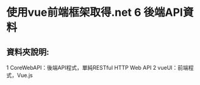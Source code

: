 # 使用vue前端框架取得.net 6 後端API資料

## 資料夾說明:
1 CoreWebAPI：後端API程式，單純RESTful HTTP Web API
2 vueUI：前端程式，Vue.js